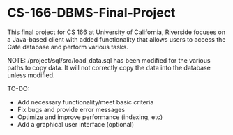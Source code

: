 # CS-166-DBMS-Final-Project
This final project for CS 166 at University of California, Riverside focuses on a Java-based client with added functionality that allows users to access the Cafe database and perform various tasks.



NOTE: /project/sql/src/load_data.sql has been modified for the various paths to copy data. It will not correctly copy the data into the database unless modified.



TO-DO:
- Add necessary functionality/meet basic criteria
- Fix bugs and provide error messages
- Optimize and improve performance (indexing, etc)
- Add a graphical user interface (optional)
